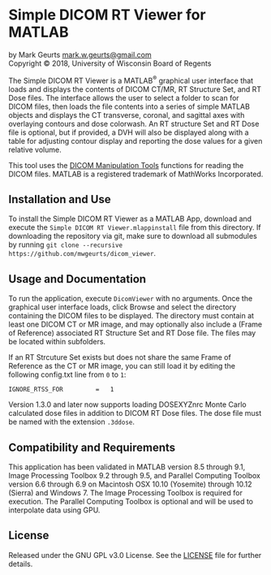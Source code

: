 # Simple DICOM RT Viewer for MATLAB

by Mark Geurts <mark.w.geurts@gmail.com>
<br>Copyright &copy; 2018, University of Wisconsin Board of Regents

The Simple DICOM RT Viewer is a MATLAB<sup>&reg;</sup> graphical user interface that loads and displays the contents of DICOM CT/MR, RT Structure Set, and RT Dose files. The interface allows the user to select a folder to scan for DICOM files, then loads the file contents into a series of simple MATLAB objects and displays the CT transverse, coronal, and sagittal axes with overlaying contours and dose colorwash. An RT structure Set and RT Dose file is optional, but if provided, a DVH will also be displayed along with a table for adjusting contour display and reporting the dose values for a given relative volume.

This tool uses the [DICOM Manipulation Tools](https://github.com/mwgeurts/dicom_tools) functions for reading the DICOM files. MATLAB is a registered trademark of MathWorks Incorporated.

## Installation and Use

To install the Simple DICOM RT Viewer as a MATLAB App, download and execute the `Simple DICOM RT Viewer.mlappinstall` file from this directory. If downloading the repository via git, make sure to download all submodules by running  `git clone --recursive https://github.com/mwgeurts/dicom_viewer`. 

## Usage and Documentation

To run the application, execute `DicomViewer` with no arguments. Once the graphical user interface loads, click Browse and select the directory containing the DICOM files to be displayed. The directory must contain at least one DICOM CT or MR image, and may optionally also include a (Frame of Reference) associated RT Structure Set and RT Dose file. The files may be located within subfolders.

If an RT Strcuture Set exists but does not share the same Frame of Reference as the CT or MR image, you can still load it by editing the following config.txt line from `0` to `1`:

```
IGNORE_RTSS_FOR         =   1
```

Version 1.3.0 and later now supports loading DOSEXYZnrc Monte Carlo calculated dose files in addition to DICOM RT Dose files. The dose file must be named with the extension `.3ddose`.

## Compatibility and Requirements

This application has been validated in MATLAB version 8.5 through 9.1, Image Processing Toolbox 9.2 through 9.5, and Parallel Computing Toolbox version 6.6 through 6.9 on Macintosh OSX 10.10 (Yosemite) through 10.12 (Sierra) and Windows 7.  The Image Processing Toolbox is required for execution.  The Parallel Computing Toolbox is optional and will be used to interpolate data using GPU.

## License

Released under the GNU GPL v3.0 License.  See the [LICENSE](LICENSE) file for further details.
